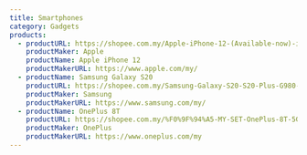 ```yaml
---
title: Smartphones
category: Gadgets
products:
  - productURL: https://shopee.com.my/Apple-iPhone-12-(Available-now)-i.304509804.6060702719
    productMaker: Apple
    productName: Apple iPhone 12
    productMakerURL: https://www.apple.com/my/
  - productName: Samsung Galaxy S20
    productURL: https://shopee.com.my/Samsung-Galaxy-S20-S20-Plus-G980-G985-8GB-RAM-128GB-ROM-1-Year-SME-warranty-i.21169502.4419196048
    productMaker: Samsung
    productMakerURL: https://www.samsung.com/my/
  - productName: OnePlus 8T
    productURL: https://shopee.com.my/%F0%9F%94%A5-MY-SET-OnePlus-8T-5G-120HZ-65W-4500mAh-256GB-ROM-12GB-RAM-1-Year-Warranty%F0%9F%94%A5-i.250111540.6958590599
    productMaker: OnePlus
    productMakerURL: https://www.oneplus.com/my
---
```

